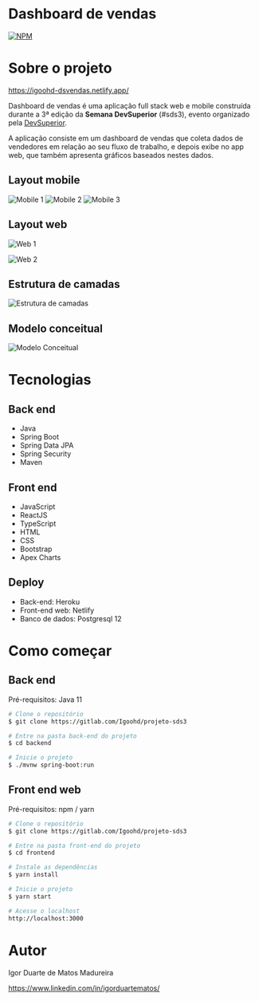 # Dashboard de vendas 
[![NPM](https://img.shields.io/npm/l/react)](https://gitlab.com/Igoohd/projeto-sds3/-/blob/master/LICENSE) 

# Sobre o projeto

https://igoohd-dsvendas.netlify.app/

Dashboard de vendas é uma aplicação full stack web e mobile construída durante a 3ª edição da **Semana DevSuperior** (#sds3), evento organizado pela [DevSuperior](https://devsuperior.com "Site da DevSuperior").

A aplicação consiste em um dashboard de vendas que coleta dados de vendedores em relação ao seu fluxo de trabalho, e depois exibe no app web, que também apresenta gráficos baseados nestes dados.

## Layout mobile
![Mobile 1](frontend/src/assets/Mobile_1.png) ![Mobile 2](frontend/src/assets/Mobile_2.png) ![Mobile 3](frontend/src/assets/Mobile_3.png)

## Layout web
![Web 1](frontend/src/assets/Desktop_1.png)

![Web 2](frontend/src/assets/Desktop_2.png)

## Estrutura de camadas
![Estrutura de camadas](frontend/src/assets/layers_structure.png)

## Modelo conceitual
![Modelo Conceitual](frontend/src/assets/UML.png)

# Tecnologias
## Back end
- Java
- Spring Boot
- Spring Data JPA
- Spring Security
- Maven
## Front end
- JavaScript
- ReactJS
- TypeScript
- HTML
- CSS
- Bootstrap
- Apex Charts
## Deploy
- Back-end: Heroku
- Front-end web: Netlify
- Banco de dados: Postgresql 12

# Como começar

## Back end
Pré-requisitos: Java 11

```bash
# Clone o repositório
$ git clone https://gitlab.com/Igoohd/projeto-sds3

# Entre na pasta back-end do projeto
$ cd backend

# Inicie o projeto
$ ./mvnw spring-boot:run
```

## Front end web
Pré-requisitos: npm / yarn

```bash
# Clone o repositório
$ git clone https://gitlab.com/Igoohd/projeto-sds3

# Entre na pasta front-end do projeto
$ cd frontend

# Instale as dependências
$ yarn install

# Inicie o projeto
$ yarn start

# Acesse o localhost
http://localhost:3000
```

# Autor

Igor Duarte de Matos Madureira

https://www.linkedin.com/in/igorduartematos/
